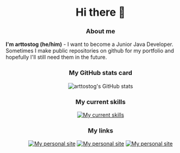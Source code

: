 <div align="center">

# Hi there 👋

### About me

</div>

**I'm arttostog (he/him)** - I want to become a Junior Java Developer.
Sometimes I make public repositories on github for my portfolio and hopefully I'll still need them in the future.

<div align="center">

### My GitHub stats card

![arttostog's GitHub stats](https://github-readme-stats.vercel.app/api?username=arttostog&show_icons=true&theme=vision-friendly-dark)

### My current skills

[![My current skills](https://skillicons.dev/icons?i=java,spring,mysql,gradle,maven,cs,arduino,git,docker,bots&perline=5)](https://github.com/arttostog)

### My links

[![My personal site](https://skillicons.dev/icons?i=github)](https://github.com/arttostog) [![My personal site](https://skillicons.dev/icons?i=html)](https://arttostog.github.io/) [![My personal site](https://skillicons.dev/icons?i=discord)](https://discordapp.com/users/558249298089738241)

</div>
